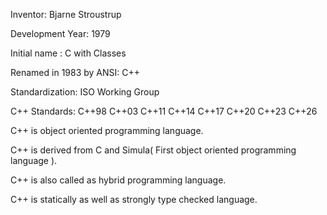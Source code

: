 <!-- C++ History -->

Inventor: Bjarne Stroustrup

Development Year: 1979

Initial name : C with Classes

Renamed in 1983 by ANSI: C++

Standardization: ISO Working Group

C++ Standards:
C++98
C++03
C++11
C++14
C++17
C++20
C++23
C++26

C++ is object oriented programming language.

C++ is derived from C and Simula( First object oriented programming language ).

C++ is also called as hybrid programming language.

C++ is statically as well as strongly type checked language.